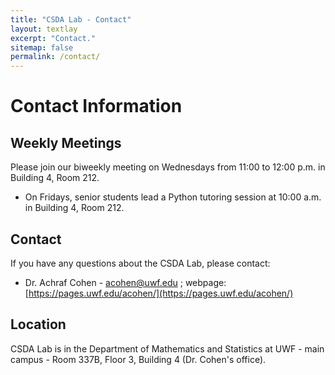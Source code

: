 ```yaml
---
title: "CSDA Lab - Contact"
layout: textlay
excerpt: "Contact."
sitemap: false
permalink: /contact/
---
```


# Contact Information

## Weekly Meetings

Please join our biweekly meeting on Wednesdays from 11:00 to 12:00 p.m. in Building 4, Room 212.
  - On Fridays, senior students lead a Python tutoring session at 10:00 a.m. in Building 4, Room 212.

## Contact

If you have any questions about the CSDA Lab, please contact:
- Dr. Achraf Cohen - acohen@uwf.edu ; webpage: [https://pages.uwf.edu/acohen/](https://pages.uwf.edu/acohen/)

## Location

CSDA Lab is in the Department of Mathematics and Statistics at UWF - main campus - Room 337B, Floor 3, Building 4 (Dr. Cohen's office).

<!--<img src="{{ site.url }}{{ site.baseurl }}/images/contactpic/map.png" style="width: 600px">-->
